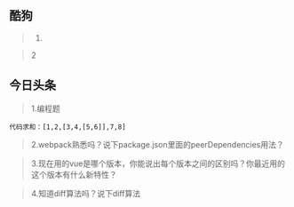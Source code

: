 ## 酷狗
>1.

>2

## 今日头条
>1.编程题  

    代码求和：[1,2,[3,4,[5,6]],7,8]

>2.webpack熟悉吗？说下package.json里面的peerDependencies用法？

>3.现在用的vue是哪个版本，你能说出每个版本之间的区别吗？你最近用的这个版本有什么新特性？

>4.知道diff算法吗？说下diff算法

